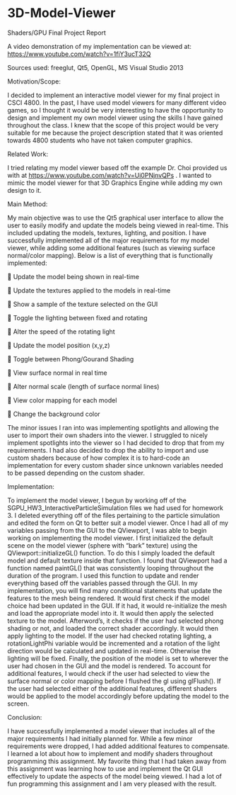 # 3D-Model-Viewer
Shaders/GPU Final Project Report

A video demonstration of my implementation can be viewed at: https://www.youtube.com/watch?v=1fiY3ucT32Q

Sources used: freeglut, Qt5, OpenGL, MS Visual Studio 2013

Motivation/Scope:

I decided to implement an interactive model viewer for my final project in CSCI 4800. In the past, I have used model viewers for many different video games, so I thought it would be very interesting to have the opportunity to design and implement my own model viewer using the skills I have gained throughout the class. I knew that the scope of this project would be very suitable for me because the project description stated that it was oriented towards 4800 students who have not taken computer graphics.

Related Work:

I tried relating my model viewer based off the example Dr. Choi provided us with at https://www.youtube.com/watch?v=Ui0PNjnvQPs . I wanted to mimic the model viewer for that 3D Graphics Engine while adding my own design to it.

Main Method:

My main objective was to use the Qt5 graphical user interface to allow the user to easily modify and update the models being viewed in real-time. This included updating the models, textures, lighting, and position. I have successfully implemented all of the major requirements for my model viewer, while adding some additional features (such as viewing surface normal/color mapping).
Below is a list of everything that is functionally implemented:

 Update the model being shown in real-time

 Update the textures applied to the models in real-time

 Show a sample of the texture selected on the GUI

 Toggle the lighting between fixed and rotating

 Alter the speed of the rotating light

 Update the model position (x,y,z)

 Toggle between Phong/Gourand Shading

 View surface normal in real time

 Alter normal scale (length of surface normal lines)

 View color mapping for each model

 Change the background color

The minor issues I ran into was implementing spotlights and allowing the user to import their own shaders into the viewer. I struggled to nicely implement spotlights into the viewer so I had decided to drop that from my requirements. I had also decided to drop the ability to import and use custom shaders because of how complex it is to hard-code an implementation for every custom shader since unknown variables needed to be passed depending on the custom shader.

Implementation:

To implement the model viewer, I begun by working off of the SGPU_HW3_InteractiveParticleSimulation files we had used for homework 3. I deleted everything off of the files pertaining to the particle simulation and edited the form on Qt to better suit a model viewer. Once I had all of my variables passing from the GUI to the QViewport, I was able to begin working on implementing the model viewer.
I first initialized the default scene on the model viewer (sphere with “bark” texture) using the QViewport::initializeGL() function. To do this I simply loaded the default model and default texture inside that function.
I found that QViewport had a function named paintGL() that was consistently looping throughout the duration of the program. I used this function to update and render everything based off the variables passed through the GUI. In my implementation, you will find many conditional statements that update the features to the mesh being rendered. It would first check if the model choice had been updated in the GUI. If it had, it would re-initialize the mesh and load the appropriate model into it. It would then apply the selected texture to the model. Afterword’s, it checks if the user had selected phong shading or not, and loaded the correct shader accordingly. It would then apply lighting to the model. If the user had checked rotating lighting, a rotationLightPhi variable would be incremented and a rotation of the light direction would be calculated and updated in real-time. Otherwise the lighting will be fixed. Finally, the position of the model is set to wherever the user had chosen in the GUI and the model is rendered.
To account for additional features, I would check if the user had selected to view the surface normal or color mapping before I flushed the gl using glFlush(). If the user had selected either of the additional features, different shaders would be applied to the model accordingly before updating the model to the screen.

Conclusion:

I have successfully implemented a model viewer that includes all of the major requirements I had initially planned for. While a few minor requirements were dropped, I had added additional features to compensate. I learned a lot about how to implement and modify shaders throughout programming this assignment. My favorite thing that I had taken away from this assignment was learning how to use and implement the Qt GUI effectively to update the aspects of the model being viewed. I had a lot of fun programming this assignment and I am very pleased with the result.
